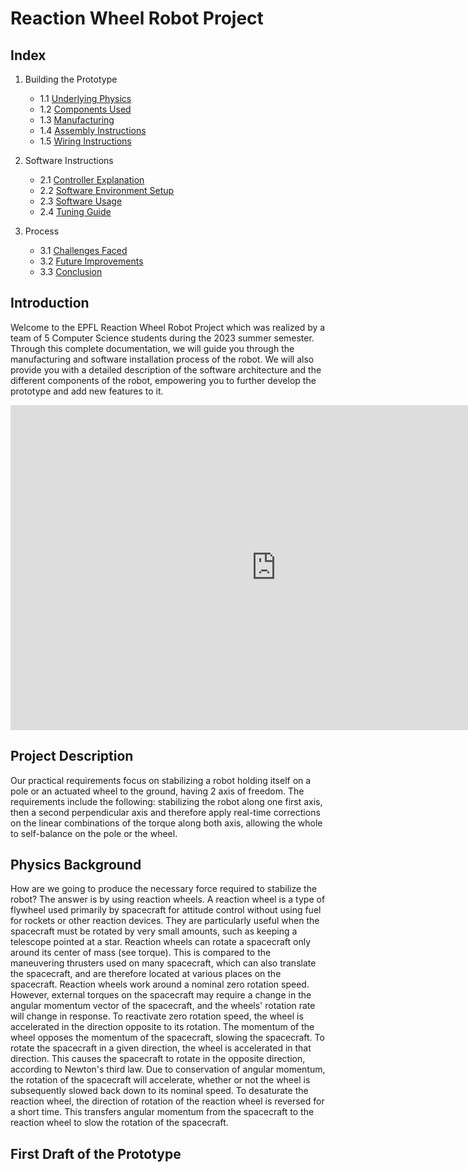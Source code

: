 # Reaction Wheel Robot Project


## Index
1. Building the Prototype
    - 1.1 [Underlying Physics](building/physics.md)
    - 1.2 [Components Used](building/components.md)
    - 1.3 [Manufacturing](building/manufacturing.md)
    - 1.4 [Assembly Instructions](building/assembly.md)
    - 1.5 [Wiring Instructions](building/wiring.md)

2. Software Instructions
    - 2.1 [Controller Explanation](software/controller.md)
    - 2.2 [Software Environment Setup](software/setup.md)
    - 2.3 [Software Usage](software/usage.md)
    - 2.4 [Tuning Guide](software/tuning.md)

3. Process
    - 3.1 [Challenges Faced](process/challenges.md)
    - 3.2 [Future Improvements](process/improvements.md)
    - 3.3 [Conclusion](process/conclusion.md)

## Introduction

Welcome to the EPFL Reaction Wheel Robot Project which was realized by a team of 5 Computer Science students during the 2023 summer semester. Through this complete documentation, we will guide you through the manufacturing and software installation process of the robot. We will also provide you with a detailed description of the software architecture and the different components of the robot, empowering you to further develop the prototype and add new features to it.

<iframe width="850" height="520" src="https://www.youtube.com/embed/n_6p-1J551Y" title="The Cubli: a cube that can jump up, balance, and &#39;walk&#39;" frameborder="0"; encrypted-media; gyroscope; picture-in-picture; web-share" allowfullscreen></iframe>

## Project Description
Our practical requirements focus on stabilizing a robot holding itself on a pole or an actuated wheel to the ground, having 2 axis of freedom. The requirements include the following: stabilizing the robot along one first axis, then a second perpendicular axis and therefore apply real-time corrections on the linear combinations of the torque along both axis, allowing the whole to self-balance on the pole or the wheel.

## Physics Background
How are we going to produce the necessary force required to stabilize the robot? The answer is by using reaction wheels. A reaction wheel is a type of flywheel used primarily by spacecraft for attitude control without using fuel for rockets or other reaction devices. They are particularly useful when the spacecraft must be rotated by very small amounts, such as keeping a telescope pointed at a star. Reaction wheels can rotate a spacecraft only around its center of mass (see torque). This is compared to the maneuvering thrusters used on many spacecraft, which can also translate the spacecraft, and are therefore located at various places on the spacecraft. Reaction wheels work around a nominal zero rotation speed. However, external torques on the spacecraft may require a change in the angular momentum vector of the spacecraft, and the wheels' rotation rate will change in response. To reactivate zero rotation speed, the wheel is accelerated in the direction opposite to its rotation. The momentum of the wheel opposes the momentum of the spacecraft, slowing the spacecraft. To rotate the spacecraft in a given direction, the wheel is accelerated in that direction. This causes the spacecraft to rotate in the opposite direction, according to Newton's third law. Due to conservation of angular momentum, the rotation of the spacecraft will accelerate, whether or not the wheel is subsequently slowed back down to its nominal speed. To desaturate the reaction wheel, the direction of rotation of the reaction wheel is reversed for a short time. This transfers angular momentum from the spacecraft to the reaction wheel to slow the rotation of the spacecraft.

## First Draft of the Prototype